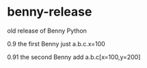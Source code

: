 # benny-release
old release of Benny Python

0.9 the first Benny just a.b.c.x=100

0.91 the second Benny add a.b.c[x=100,y=200]
